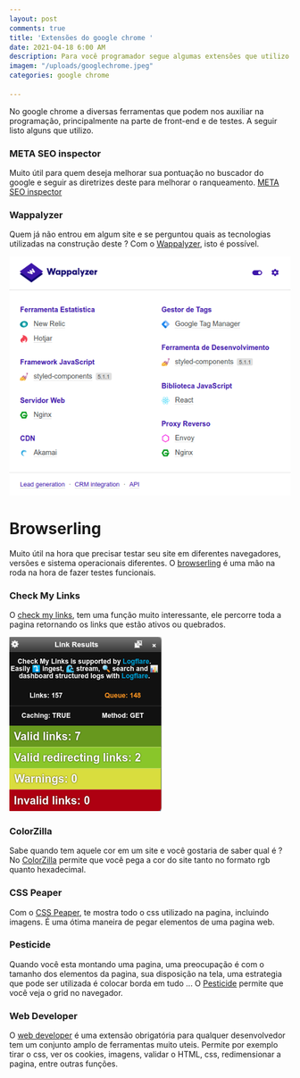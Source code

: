 ```yaml
---
layout: post
comments: true
title: 'Extensões do google chrome '
date: 2021-04-18 6:00 AM
description: Para você programador segue algumas extensões que utilizo no dia-a-dia
imagem: "/uploads/googlechrome.jpeg"
categories: google chrome

---
```

No google chrome a diversas ferramentas que podem nos auxiliar na programação, principalmente na parte de front-end e de testes. A seguir listo alguns que utilizo.

### META SEO inspector

Muito útil para quem deseja melhorar sua pontuação no buscador do google e seguir as diretrizes deste para melhorar o ranqueamento. [META SEO inspector](https://chrome.google.com/webstore/detail/meta-seo-inspector/ibkclpciafdglkjkcibmohobjkcfkaef "https://chrome.google.com/webstore/detail/meta-seo-inspector/ibkclpciafdglkjkcibmohobjkcfkaef")

### Wappalyzer

Quem já não entrou em algum site e se perguntou quais as tecnologias utilizadas na construção deste ? Com o [Wappalyzer](), isto é possível.

![](/uploads/captura-de-tela-de-2021-04-18-21-28-48.png)

# Browserling

Muito útil na hora que precisar testar seu site em diferentes navegadores, versões e sistema operacionais diferentes. O [browserling](https://chrome.google.com/webstore/detail/browserling-cross-browser/chfdigebbepdmeelcfiefkklfldmmgld?hl=pt-BR "https://chrome.google.com/webstore/detail/browserling-cross-browser/chfdigebbepdmeelcfiefkklfldmmgld?hl=pt-BR") é uma mão na roda na hora de fazer testes funcionais.

### Check My Links

O [check my links](https://chrome.google.com/webstore/detail/check-my-links/ojkcdipcgfaekbeaelaapakgnjflfglf "https://chrome.google.com/webstore/detail/check-my-links/ojkcdipcgfaekbeaelaapakgnjflfglf"), tem uma função muito interessante, ele percorre toda a pagina retornando os links que estão ativos ou quebrados.

![](/uploads/captura-de-tela-de-2021-04-18-21-55-56.png)

### ColorZilla

Sabe quando tem aquele cor em um site e você gostaria de saber qual é ? No [ColorZilla]() permite que você pega a cor do site tanto no formato rgb quanto hexadecimal.

### CSS Peaper 

Com o [CSS Peaper](https://chrome.google.com/webstore/detail/css-peeper/mbnbehikldjhnfehhnaidhjhoofhpehk "https://chrome.google.com/webstore/detail/css-peeper/mbnbehikldjhnfehhnaidhjhoofhpehk"), te mostra todo o css utilizado na pagina, incluindo imagens. É uma ótima maneira de pegar elementos de uma pagina web.

### Pesticide

Quando você esta montando uma pagina, uma preocupação é com o tamanho dos elementos da pagina, sua disposição na tela, uma estrategia que pode ser utilizada é colocar borda em tudo ... O [Pesticide](https://chrome.google.com/webstore/detail/pesticide-for-chrome-with/neonnmencpneifkhlmhmfhfiklgjmloi "https://chrome.google.com/webstore/detail/pesticide-for-chrome-with/neonnmencpneifkhlmhmfhfiklgjmloi") permite que você veja o grid no navegador.

### Web Developer

O [web developer](https://chrome.google.com/webstore/detail/web-developer/bfbameneiokkgbdmiekhjnmfkcnldhhm?hl=pt-BR "https://chrome.google.com/webstore/detail/web-developer/bfbameneiokkgbdmiekhjnmfkcnldhhm?hl=pt-BR") é uma extensão obrigatória para qualquer desenvolvedor tem um conjunto amplo de ferramentas muito uteis. Permite por exemplo tirar o css, ver os cookies, imagens, validar o HTML, css, redimensionar a pagina, entre outras funções.